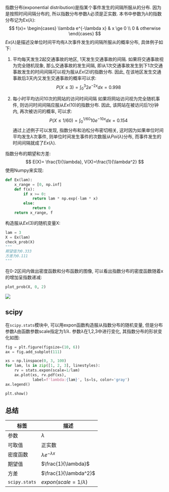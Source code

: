 指数分布(exponential distribution)是指某个事件发生的间隔所服从的分布. 因为是按照时间间隔分布的, 所以指数分布参数$\lambda$必须是正实数. 本书中参数为$\lambda$的指数分布记为Ex($\lambda$):
$$
f(x)=
\begin{cases}
    \lambda e^{-\lambda x} & x \ge 0 \\
    0 & otherwise
\end{cases}
$$
$Ex(\lambda)$是描述没单位时间平均有$\lambda$次事件发生的间隔所服从的概率分布, 具体例子如下:
1. 平均每天发生2起交通事故的地区, 1天发生交通事故的间隔.
如果将交通事故视为完全随机现象, 那么交通事故的发生间隔, 即从1次交通事故发生到下1次交通事故发生的时间间隔可以视为服从$Ex(2)$的指数分布. 因此, 在该地区发生交通事故后3天内又发生交通事故的概率可以求:
$$
P(X \leq 3) = \int_0^3 2e^{-2x}dx = 0.998
$$

2. 每小时平均访问10次的网站的访问时间间隔
如果将网站访问视为完全随机事件, 则访问时间间隔应服从$Ex(10)$的指数分布. 因此, 该网站在被访问后1分钟内, 再次被访问的概率, 可以求:
$$
P(X \le 1/60) = \int_0^{1/60}10e^{-10x}dx=0.154
$$
通过上述例子可以发现, 指数分布和泊松分布密切相关, 这时因为如果单位时间平均发生$\lambda$次事件, 则单位时间发生事件的次数服从$Poi(\lambda)$分布, 而事件发生的时间间隔就成了$Ex(\lambda)$.

指数分布的期望和方差:
$$
E(X)= \frac{1}{\lambda}, V(X)=\frac{1}{\lambda^2}
$$
使用Numpy来实现:
```python
def Ex(lam):
    x_range = [0, np.inf]
    def f(x):
        if x >= 0:
            return lam * np.exp(-lam * x)
        else:
            return 0
    return x_range, f
```
构造服从$Ex(3)$的随机变量X:
```python
lam = 3
X = Ex(lam)
check_prob(X)
"""
期望值为0.333
方差为0.111
"""
```
在0-2区间内做出密度函数和分布函数的图像, 可以看出指数分布的密度函数随着x的增加呈指数递减:
```python
plot_prob(X, 0, 2)
```
![](./probability_连续_指数分布/1.png)
## scipy
在`scipy.stats`模块中, 可以用expon函数构造服从指数分布的随机变量, 但是分布参数$\lambda$由函数参数scale指定为$1/\lambda$. 参数$\lambda$在1,2,3中进行变化, 其指数分布的形状变化如图:
```python
fig = plt.figure(figsize=(10, 6))
ax = fig.add_subplot(111)

xs = np.linspace(0, 3, 100)
for lam, ls in zip([1, 2, 3], linestyles):
    rv = stats.expon(scale=1/lam)
    ax.plot(xs, rv.pdf(xs),
            label=f'lambda:{lam}', ls=ls, color='gray')
ax.legend()

plt.show()
```

## 总结
标签|描述
--|--
参数|$\lambda$
可取值|正实数
密度函数|$\lambda e^{-\lambda x}$
期望值|$\frac{1}{\lambda}$
方差|$\frac{1}{\lambda^2}$
`scipy.stats`|$expon(scale=1/\lambda)$